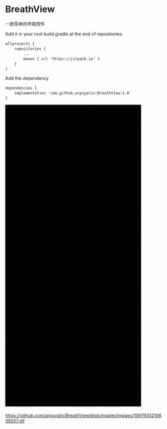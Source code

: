 # BreathView
一款简单的呼吸控件

Add it in your root build.gradle at the end of repositories:


	allprojects {
		repositories {
			...
			maven { url 'https://jitpack.io' }
		}
	}
  
  Add the dependency
  
  
  	dependencies {
		implementation 'com.github.arpsyalin:BreathView:1.0'
	}
  
  
![image](https://github.com/arpsyalin/BreathView/blob/master/images/1597930210639257.gif?raw=true)  
<image>https://github.com/arpsyalin/BreathView/blob/master/images/1597930210639257.gif</image>
